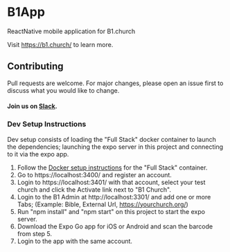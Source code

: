 # B1App
ReactNative mobile application for B1.church

Visit <a href="https://b1.church/">https://b1.church/</a> to learn more.

## Contributing
Pull requests are welcome. For major changes, please open an issue first to discuss what you would like to change.
#### Join us on [Slack](https://join.slack.com/t/livechurchsolutions/shared_invite/zt-i88etpo5-ZZhYsQwQLVclW12DKtVflg).


### Dev Setup Instructions
Dev setup consists of loading the "Full Stack" docker container to launch the dependencies; launching the expo server in this project and connecting to it via the expo app.

1. Follow the [Docker setup instructions](https://github.com/LiveChurchSolutions/Docker/) for the "Full Stack" container.
2. Go to https://localhost:3400/ and register an account.
3. Login to https://localhost:3401/ with that account, select your test church and click the Activate link next to "B1 Church".
4. Login to the B1 Admin at http://localhost:3301/ and add one or more Tabs; (Example: Bible, External Url, https://yourchurch.org/)
5. Run "npm install" and "npm start" on this project to start the expo server.
6. Download the Expo Go app for iOS or Android and scan the barcode from step 5.
7. Login to the app with the same account.
